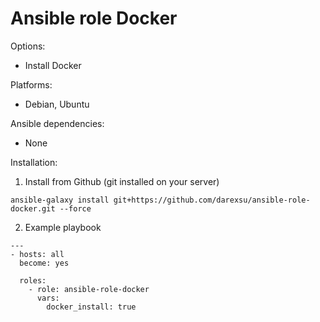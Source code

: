 # Ansible role Docker
Options:
  - Install Docker

Platforms:
  - Debian, Ubuntu

Ansible dependencies:
  - None

Installation:
1) Install from Github (git installed on your server)
```
ansible-galaxy install git+https://github.com/darexsu/ansible-role-docker.git --force
```
2) Example playbook
```
---
- hosts: all
  become: yes

  roles:
    - role: ansible-role-docker
      vars:
        docker_install: true
```
